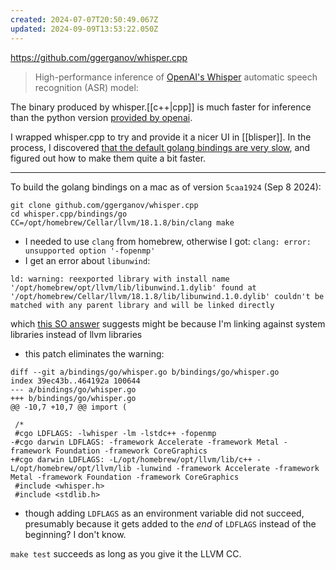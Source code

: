 ```yaml
---
created: 2024-07-07T20:50:49.067Z
updated: 2024-09-09T13:53:22.050Z
---
```

https://github.com/ggerganov/whisper.cpp

> High-performance inference of [OpenAI's Whisper](https://github.com/openai/whisper) automatic speech recognition (ASR) model:

The binary produced by whisper.[[c++|cpp]] is much faster for inference than the python version [provided by openai](https://github.com/openai/whisper).

I wrapped whisper.cpp to try and provide it a nicer UI in [[blisper]]. In the process, I discovered [that the default golang bindings are very slow](https://github.com/ggerganov/whisper.cpp/discussions/312#discussioncomment-6307234), and figured out how to make them quite a bit faster.

---

To build the golang bindings on a mac as of version `5caa1924` (Sep 8 2024):

```
git clone github.com/ggerganov/whisper.cpp
cd whisper.cpp/bindings/go
CC=/opt/homebrew/Cellar/llvm/18.1.8/bin/clang make
```

- I needed to use `clang` from homebrew, otherwise I got: `clang: error: unsupported option '-fopenmp'`
- I get an error about `libunwind`:
```
ld: warning: reexported library with install name '/opt/homebrew/opt/llvm/lib/libunwind.1.dylib' found at '/opt/homebrew/Cellar/llvm/18.1.8/lib/libunwind.1.0.dylib' couldn't be matched with any parent library and will be linked directly
```

which [this SO answer](https://stackoverflow.com/a/78903114) suggests might be because I'm linking against system libraries instead of llvm libraries
- this patch eliminates the warning:

```
diff --git a/bindings/go/whisper.go b/bindings/go/whisper.go
index 39ec43b..464192a 100644
--- a/bindings/go/whisper.go
+++ b/bindings/go/whisper.go
@@ -10,7 +10,7 @@ import (
 
 /*
 #cgo LDFLAGS: -lwhisper -lm -lstdc++ -fopenmp
-#cgo darwin LDFLAGS: -framework Accelerate -framework Metal -framework Foundation -framework CoreGraphics
+#cgo darwin LDFLAGS: -L/opt/homebrew/opt/llvm/lib/c++ -L/opt/homebrew/opt/llvm/lib -lunwind -framework Accelerate -framework Metal -framework Foundation -framework CoreGraphics
 #include <whisper.h>
 #include <stdlib.h>
```
- though adding `LDFLAGS` as an environment variable did not succeed, presumably because it gets added to the _end_ of `LDFLAGS` instead of the beginning? I don't know.

`make test` succeeds as long as you give it the LLVM CC.